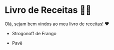 # Livro de Receitas :woman_cook: 

Olá, sejam bem vindos ao meu livro de receitas! :heart:

- Strogonoff de Frango

- Pavê

  
